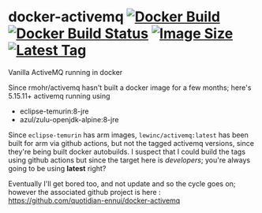 # docker-activemq [![Docker Build](https://img.shields.io/docker/cloud/automated/lewinc/activemq)](https://hub.docker.com/r/lewinc/activemq/) [![Docker Build Status](https://img.shields.io/docker/cloud/build/lewinc/activemq)](https://hub.docker.com/r/lewinc/activemq/) [![Image Size](https://img.shields.io/docker/image-size/lewinc/activemq)](https://hub.docker.com/r/lewinc/activemq/) [![Latest Tag](https://img.shields.io/docker/v/lewinc/activemq?sort=semver)](https://hub.docker.com/r/lewinc/activemq/)


Vanilla ActiveMQ running in docker

Since rmohr/activemq hasn't built a docker image for a few months; here's 5.15.11+ activemq running using
* eclipse-temurin:8-jre
* azul/zulu-openjdk-alpine:8-jre

Since `eclipse-temurin` has arm images, `lewinc/activemq:latest` has been built for arm via github actions, but not the tagged activemq versions, since they're being built docker autobuilds. I suspect that I could build the tags using github actions but since the target here is _developers_; you're always going to be using __latest__ right?

Eventually I'll get bored too, and not update and so the cycle goes on; however the associated github project is here : https://github.com/quotidian-ennui/docker-activemq
